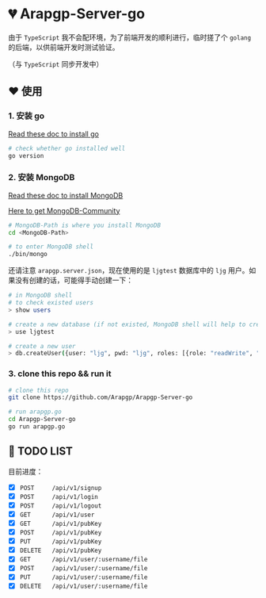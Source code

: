 # :broken_heart: Arapgp-Server-go

由于 `TypeScript` 我不会配环境，为了前端开发的顺利进行，临时搓了个 `golang` 的后端，以供前端开发时测试验证。

（与 `TypeScript` 同步开发中）

## :heart: 使用

### 1. 安装 go

[Read these doc to install go](https://golang.org/doc/install)

```bash
# check whether go installed well
go version
```

### 2. 安装 MongoDB

[Read these doc to install MongoDB](https://docs.mongodb.com/manual/administration/install-community/)

[Here to get MongoDB-Community](https://www.mongodb.com/try/download/community)

```bash
# MongoDB-Path is where you install MongoDB
cd <MongoDB-Path>

# to enter MongoDB shell
./bin/mongo
```

还请注意 `arapgp.server.json`，现在使用的是 `ljgtest` 数据库中的 `ljg` 用户。如果没有创建的话，可能得手动创建一下：

```bash
# in MongoDB shell
# to check existed users
> show users

# create a new database (if not existed, MongoDB shell will help to create one)
> use ljgtest

# create a new user
> db.createUser({user: "ljg", pwd: "ljg", roles: [{role: "readWrite", "db": "ljgtest"}]})
```

### 3. clone this repo && run it

```bash
# clone this repo
git clone https://github.com/Arapgp/Arapgp-Server-go

# run arapgp.go
cd Arapgp-Server-go
go run arapgp.go
```

## :triangular_flag_on_post: TODO LIST

目前进度：

* [x] `POST     /api/v1/signup`
* [x] `POST     /api/v1/login`
* [x] `POST     /api/v1/logout`
* [x] `GET      /api/v1/user`
* [x] `GET      /api/v1/pubKey`
* [x] `POST     /api/v1/pubKey`
* [x] `PUT      /api/v1/pubKey`
* [x] `DELETE   /api/v1/pubKey`
* [x] `GET      /api/v1/user/:username/file`
* [x] `POST     /api/v1/user/:username/file`
* [x] `PUT      /api/v1/user/:username/file`
* [x] `DELETE   /api/v1/user/:username/file`

